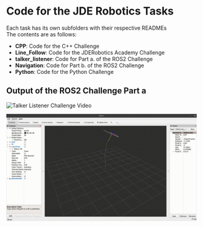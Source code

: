 # Code for the JDE Robotics Tasks
Each task has its own subfolders with their respective READMEs  
The contents are as follows:
- **CPP**: Code for the C++ Challenge
- **Line_Follow**: Code for the JDERobotics Academy Challenge
- **talker_listener**: Code for Part a. of the ROS2 Challenge
- **Navigation**: Code for Part b. of the ROS2 Challenge
- **Python**: Code for the Python Challenge



## Output of the ROS2 Challenge Part a
![Talker Listener Challenge Video](assets/ROS2_Talker_Listener.gif)

![Laser Scan Challenge Video](assets/Laser_Scan.gif)
